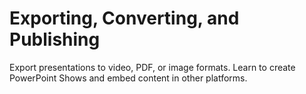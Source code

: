 # Exporting, Converting, and Publishing

Export presentations to video, PDF, or image formats. Learn to create PowerPoint Shows and embed content in other platforms.